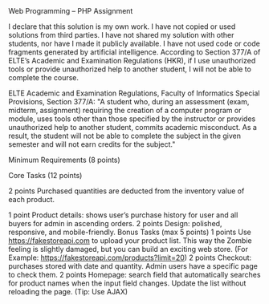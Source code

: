 <Student Name>
<Student Neptun Code>
Web Programming – PHP Assignment

I declare that this solution is my own work. I have not copied or used solutions from third parties. I have not shared my solution with other students, nor have I made it publicly available. I have not used code or code fragments generated by artificial intelligence. According to Section 377/A of ELTE’s Academic and Examination Regulations (HKR), if I use unauthorized tools or provide unauthorized help to another student, I will not be able to complete the course.

ELTE Academic and Examination Regulations, Faculty of Informatics Special Provisions, Section 377/A: "A student who, during an assessment (exam, midterm, assignment) requiring the creation of a computer program or module, uses tools other than those specified by the instructor or provides unauthorized help to another student, commits academic misconduct. As a result, the student will not be able to complete the subject in the given semester and will not earn credits for the subject."

Minimum Requirements (8 points)

<!-- 0 points README.md file completed and uploaded. -->
<!-- 1 point Homepage: all products listed dynamically. -->
<!-- 1 point Homepage: clicking a product shows the details page. -->
<!-- 1 point Product Details Page: displays attributes and image. -->
<!-- 1 point Homepage: filters by category and price work. -->
<!-- 1 point Registration with error handling. -->
<!-- 1 point Login with error handling. -->
<!-- 2 points Adding new products works with validation and error handling. -->

Core Tasks (12 points)

<!-- 1 point Successful login updates navigation (shows Profile/Cart). -->
<!-- 1 point Logout accessible on all pages. -->
<!-- 2 points Shopping Cart: adding items and viewing cart contents. Total price also counted. -->

2 points Purchased quantities are deducted from the inventory value of each product.

<!-- 1 point Session: store user, and cart data in session. -->
<!-- 1 point Admin-only: Add Product button visible. Admin is able to add a new product. -->
<!-- 1 point Admin-only: Edit button on product cards. Admin is able to edit an existing product. -->

1 point Product details: shows user’s purchase history for user and all buyers for admin in ascending orders.
2 points Design: polished, responsive, and mobile-friendly.
Bonus Tasks (max 5 points)
1 points Use https://fakestoreapi.com to upload your product list. This way the Zombie feeling is slightly damaged, but you can build an exciting web store. (For Example: https://fakestoreapi.com/products?limit=20)
2 points Checkout: purchases stored with date and quantity. Admin users have a specific page to check them.
2 points Homepage: search field that automatically searches for product names when the input field changes. Update the list without reloading the page. (Tip: Use AJAX)
